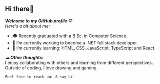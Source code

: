 ## Hi there🌼
___Welcome to my GitHub profile ♡___  
*Here's a bit about me:*

- 🎓 Recently graduated with a B.Sc. in Computer Science.
- 🫧 I’m currently working to become a .NET full stack developer.
- 🌱 I’m currently learning: HTML, CSS, JavaScript, TypeScript and React.

___☁ Other thoughts:___  
I enjoy collaborating with others and learning from different perspectives. Outside of coding, I love drawing and gaming. 

`Feel free to reach out & say hi!`
  
